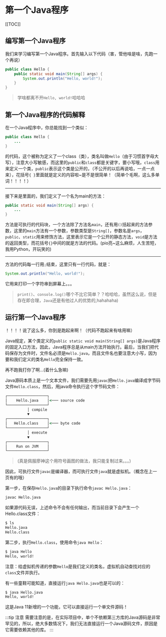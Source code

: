 # 第一个Java程序

[[TOC]]

## 编写第一个Java程序

我们来学习编写第一个Java程序。首先输入以下代码（害，管他啥是啥，先跑一个再说）

```java
public class Hello {
    public static void main(String[] args) {
        System.out.println("Hello, world!");
    }
}
```

> 学啥都离不开`Hello, world!`哈哈哈

## 第一个Java程序的代码解释

在一个Java程序中，你总能找到一个类似：

```java
public class Hello {
    ...
}
```

的代码，这个被称为定义了一个class（类），类名叫做`Hello`（由于习惯首字母大写），注意大小写敏感，而这里的`public`和`class`都是关键字，要小写哦，`class`用来定义一个类，`public`表示这个类是公开的，（不公开的以后再说哈，一点一点来），花括号`{ }`里面就是定义的内容啦~是不是很简单！（简单个毛啊，这么多单词！！！！）

***

接下来是里面的，我们定义了一个名为main的方法：

```java
public static void main(String[] args) {
    ...
}
```

方法是可执行的代码块，一个方法除了方法名`main`，还有用`()`括起来的方法参数，这里的`main`方法有一个参数，参数类型是`String[]`，参数名是`args`，`public`、`static`用来修饰方法，这里表示它是一个公开的静态方法，`void`是方法的返回类型，而花括号`{}`中间的就是方法的代码。(pio亮~这么麻烦，人生苦短，我用Python，开玩笑的)

***

方法的代码每一行用`;`结束，这里只有一行代码，就是：

```java
System.out.println("Hello, world!");
```

它用来打印一个字符串到屏幕上。。。
> `print()`、`console.log()`哪个不比它简单？？哈哈哈，虽然这么说，但是存在即合理，`Java`还是有他过人的优势的,hahahaha)

## 运行第一个Java程序

！！！！说了这么多，你到是跑起来啊！（代码不跑起来有啥用嘛）

Java规定，某个类定义的`public static void main(String[] args)`是Java程序的固定入口方法，因此，Java程序总是从main方法开始执行。最后，当我们把代码保存为文件时，文件名必须是`Hello.java`，而且文件名也要注意大小写，因为要和我们定义的类名`Hello`完全保持一致。

再不跑我打你了啊...(着什么急嘛)

Java源码本质上是一个文本文件，我们需要先用`javac`把`Hello.java`编译成字节码文件`Hello.class`，然后，用java命令执行这个字节码文件：

```cmd
┌──────────────────┐
│    Hello.java    │<─── source code
└──────────────────┘
          │ compile
          ▼
┌──────────────────┐
│   Hello.class    │<─── byte code
└──────────────────┘
          │ execute
          ▼
┌──────────────────┐
│    Run on JVM    │
└──────────────────┘
```

> (真是佩服廖神这个用符号画图的做法，我只能复制过来。。。)

因此，可执行文件`javac`是编译器，而可执行文件`java`就是虚拟机。（概念在上一页有的哦）

第一步，在保存`Hello.java`的目录下执行命令`javac Hello.java`：

```cmd
javac Hello.java
```

如果源代码无误，上述命令不会有任何输出，而当前目录下会产生一个Hello.class文件：

```cmd
$ ls
Hello.java
Hello.class
```

第二步，执行`Hello.class`，使用命令`java Hello`：

```cmd
$ java Hello
Hello, world!
```

注意：给虚拟机传递的参数`Hello`是我们定义的类名，虚拟机自动查找对应的`class`文件并执行。

有一些童鞋可能知道，直接运行`java Hello.java`也是可以的：

```cmd
$ java Hello.java
Hello, world!
```

这是Java 11新增的一个功能，它可以直接运行一个单文件源码！

:::tip 注意
需要注意的是，在实际项目中，单个不依赖第三方库的Java源码是非常罕见的，所以，绝大多数情况下，我们无法直接运行一个Java源码文件，原因是它需要依赖其他的库。
:::
